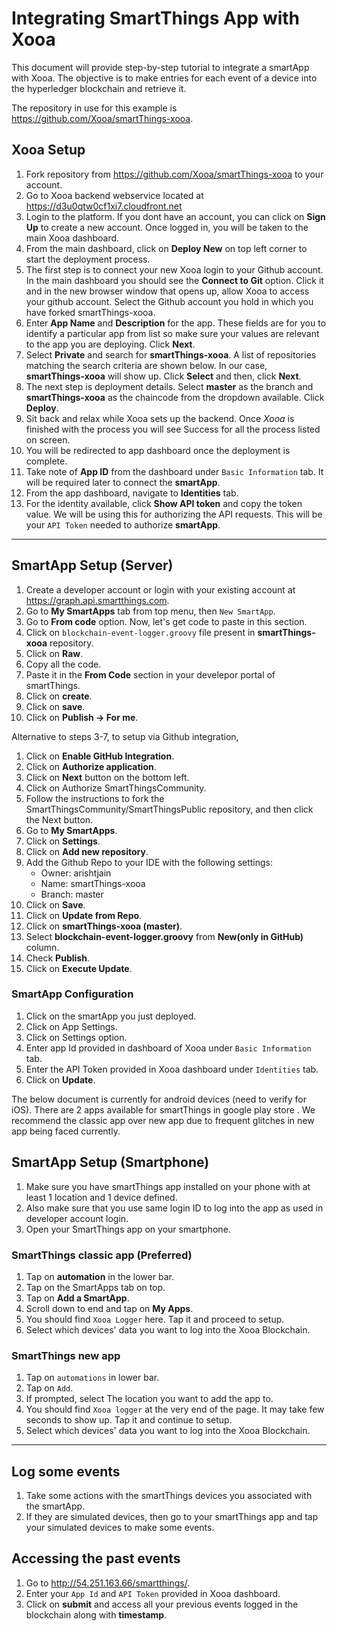# Integrating SmartThings App with Xooa
This document will provide step-by-step tutorial to integrate a smartApp with Xooa.
The objective is to make entries for each event of a device into the hyperledger blockchain and retrieve it.

The repository in use for this example is <https://github.com/Xooa/smartThings-xooa>.

## Xooa Setup
1. Fork repository from <https://github.com/Xooa/smartThings-xooa> to your account.
2. Go to Xooa backend webservice located at <https://d3u0qtw0cf1xi7.cloudfront.net>
3. Login to the platform. If you dont have an account, you can click on **Sign Up** to create a new account. Once logged in, you will be taken to the main Xooa dashboard.
4. From the main dashboard, click on **Deploy New** on top left corner to start the deployment process.
5. The first step is to connect your new Xooa login to your Github account. In the main dashboard you should see the **Connect to Git** option. Click it and in the new browser window that opens up, allow Xooa to access your github account. Select the Github account you hold in which you have forked smartThings-xooa.
6. Enter **App Name** and **Description** for the app. These fields are for you to identify a particular app from list so make sure your values are relevant to the app you are deploying. Click **Next**.
7. Select **Private** and search for **smartThings-xooa**. A list of repositories matching the search criteria are shown below. In our case, **smartThings-xooa** will show up. Click **Select** and then, click **Next**.
8. The next step is deployment details. Select **master** as the branch and **smartThings-xooa** as the chaincode from the dropdown available. Click **Deploy**.
9. Sit back and relax while Xooa sets up the backend. Once *Xooa* is finished with the process you will see Success for all the process listed on screen.
10. You will be redirected to app dashboard once the deployment is complete.
11. Take note of **App ID** from the dashboard under `Basic Information` tab. It will be required later to connect the **smartApp**.
12. From the app dashboard, navigate to **Identities** tab.
13. For the identity available, click **Show API token** and copy the token value. We will be using this for authorizing the API requests. This will be your `API Token` needed to authorize **smartApp**.

___

## SmartApp Setup (Server)
1. Create a developer account or login with your existing account at <https://graph.api.smartthings.com>.
2. Go to **My SmartApps** tab from top menu, then `New SmartApp`.
3. Go to **From code** option. Now, let's get code to paste in this section.
4. Click on `blockchain-event-logger.groovy` file present in **smartThings-xooa** repository.
5. Click on **Raw**.
6. Copy all the code.
7. Paste it in the **From Code** section in your develepor portal of smartThings.
5. Click on **create**.
6. Click on **save**.
7. Click on **Publish -> For me**.

Alternative to steps 3-7, to setup via Github integration,
1. Click on **Enable GitHub Integration**.
2. Click on **Authorize application**.
3. Click on **Next** button on the bottom left.
4. Click on Authorize SmartThingsCommunity.
5. Follow the instructions to fork the SmartThingsCommunity/SmartThingsPublic repository, and then click the Next button.
6. Go to **My SmartApps**.
7. Click on **Settings**.
8. Click on **Add new repository**.
9. Add the Github Repo to your IDE with the following settings:
	* Owner: arishtjain
	* Name: smartThings-xooa
	* Branch: master
10. Click on **Save**.
11. Click on **Update from Repo**.
12. Click on **smartThings-xooa (master)**.
13. Select **blockchain-event-logger.groovy** from **New(only in GitHub)** column.
14. Check **Publish**.
15. Click on **Execute Update**.

### SmartApp Configuration
1. Click on the smartApp you just deployed.
1. Click on App Settings.
2. Click on Settings option.
3. Enter app Id provided in dashboard of Xooa under `Basic Information` tab.
4. Enter the API Token provided in Xooa dashboard under `Identities` tab.
5. Click on **Update**.

The below document is currently for android devices (need to verify for iOS).
There are 2 apps available for smartThings in google play store . We recommend the classic app over new app due to frequent glitches in new app being faced currently.
## SmartApp Setup (Smartphone)
1. Make sure you have smartThings app installed on your phone with at least 1 location and 1 device defined.
2. Also make sure that you use same login ID to log into the app as used in developer account login.
3. Open your SmartThings app on your smartphone.

### SmartThings classic app (Preferred)
1. Tap on **automation** in the lower bar.
2. Tap on the SmartApps tab on top.
3. Tap on **Add a SmartApp**.
4. Scroll down to end and tap on **My Apps**.
5. You should find `Xooa Logger` here. Tap it and proceed to setup.
6. Select which devices' data you want to log into the Xooa Blockchain.

### SmartThings new app
1. Tap on `automations` in lower bar.
2. Tap on `Add`.
3. If prompted, select The location you want to add the app to.
4. You should find `Xooa logger` at the very end of the page. It may take few seconds to show up. Tap it and continue to setup.
5. Select which devices' data you want to log into the Xooa Blockchain.
___

## Log some events
1. Take some actions with the smartThings devices you associated with the smartApp.
2. If they are simulated devices, then go to your smartThings app and tap your simulated devices to make some events.


## Accessing the past events
1. Go to <http://54.251.163.66/smartthings/>.
2. Enter your `App Id` and `API Token` provided in Xooa dashboard.
3. Click on **submit** and access all your previous events logged in the blockchain along with **timestamp**.
